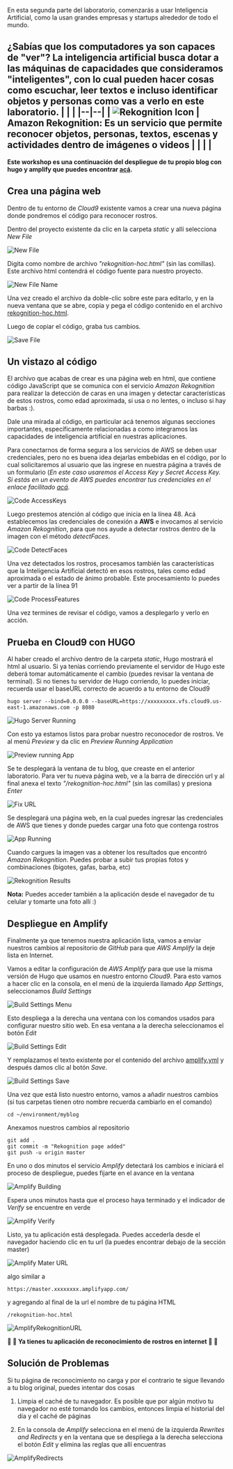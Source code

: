 En esta segunda parte del laboratorio, comenzarás a usar Inteligencia Artificial, como la usan grandes empresas y startups alrededor de todo el mundo.

¿Sabías que los computadores ya son capaces de "ver"? La inteligencia artificial busca dotar a las máquinas de capacidades que consideramos "inteligentes", con lo cual pueden hacer cosas como escuchar, leer textos e incluso identificar objetos y personas como vas a verlo en este laboratorio.
|  |  |
|--|--|
| ![Rekognition Icon](https://raw.githubusercontent.com/duvierZ/howto-rekognition-hoc2020/master/images/rekognitionIcon.png) | **Amazon Rekognition**: Es un servicio que permite reconocer objetos, personas, textos, escenas y actividades dentro de imágenes o videos |
|  |  |
---

**Este workshop es una continuación del despliegue de tu propio blog con hugo y amplify que puedes encontrar [acá](https://github.com/hernangarcia/how-to-hugo-aws-amplify/).**

## **Crea una página web**

Dentro de tu entorno de *Cloud9* existente vamos a crear una nueva página donde pondremos el código para reconocer rostros.

Dentro del proyecto existente da clic en la carpeta *static* y allí selecciona *New File*

![New File](https://raw.githubusercontent.com/duvierZ/howto-rekognition-hoc2020/master/images/cloud9NewFile.png)

Digita como nombre de archivo *"rekognition-hoc.html"* (sin las comillas). Este archivo html contendrá el código fuente para nuestro proyecto.

![New File Name](https://raw.githubusercontent.com/duvierZ/howto-rekognition-hoc2020/master/images/newFileName.png)

Una vez creado el archivo da doble-clic sobre este para editarlo, y en la nueva ventana que se abre, copia y pega el código contenido en el archivo [rekognition-hoc.html](https://github.com/duvierZ/howto-rekognition-hoc2020/blob/master/src/rekognition-hoc.html).

Luego de copiar el código, graba tus cambios.

![Save File](https://raw.githubusercontent.com/duvierZ/howto-rekognition-hoc2020/master/images/saveFile.png)

## **Un vistazo al código**

El archivo que acabas de crear es una página web en html, que contiene código JavaScript que se comunica con el servicio *Amazon Rekognition* para realizar la detección de caras en una imagen y detectar características de estos rostros, como edad aproximada, si usa o no lentes, o incluso si hay barbas :).

Dale una mirada al código, en particular acá tenemos algunas secciones importantes, específicamente relacionadas a como integramos las capacidades de inteligencia artificial en nuestras aplicaciones.

Para conectarnos de forma segura a los servicios de AWS se deben usar credenciales, pero no es buena idea dejarlas embebidas en el código, por lo cual solicitaremos al usuario que las ingrese en nuestra página a través de un formulario (*En este caso usaremos el Access Key y Secret Access Key. Si estás en un evento de AWS puedes encontrar tus credenciales en el enlace facilitado [acá](https://dashboard.eventengine.run/)*.

![Code AccessKeys](https://raw.githubusercontent.com/duvierZ/howto-rekognition-hoc2020/master/images/codeAccessKeys.png)

Luego prestemos atención al código que inicia en la línea 48. Acá establecemos las credenciales de conexión a **AWS** e invocamos al servicio *Amazon Rekognition*, para que nos ayude a detectar rostros dentro de la imagen con el método *detectFaces*.

![Code DetectFaces](https://raw.githubusercontent.com/duvierZ/howto-rekognition-hoc2020/master/images/codeRekognitionCall.png)

Una vez detectados los rostros, procesamos también las características que la Inteligencia Artificial detectó en esos rostros, tales como edad aproximada o el estado de ánimo probable. Este procesamiento lo puedes ver a partir de la línea 91

![Code ProcessFeatures](https://raw.githubusercontent.com/duvierZ/howto-rekognition-hoc2020/master/images/codeRekognitionFeatures.png)

Una vez termines de revisar el código, vamos a desplegarlo y verlo en acción.

## **Prueba en Cloud9 con HUGO**

Al haber creado el archivo dentro de la carpeta *static*, Hugo mostrará el html al usuario. Si ya tenías corriendo previamente el servidor de Hugo este deberá tomar automáticamente el cambio (puedes revisar la ventana de terminal). Si no tienes tu servidor de Hugo corriendo, lo puedes iniciar, recuerda usar el baseURL correcto de acuerdo a tu entorno de Cloud9

	hugo server --bind=0.0.0.0 --baseURL=https://xxxxxxxxx.vfs.cloud9.us-east-1.amazonaws.com -p 8080

![Hugo Server Running](https://raw.githubusercontent.com/duvierZ/howto-rekognition-hoc2020/master/images/runHugoServer.png)

Con esto ya estamos listos para probar nuestro reconocedor de rostros. Ve al menú *Preview* y da clic en *Preview Running Application*

![Preview running App](https://raw.githubusercontent.com/duvierZ/howto-rekognition-hoc2020/master/images/previewRunningApp.png)

Se te desplegará la ventana de tu blog, que creaste en el anterior laboratorio. Para ver tu nueva página web, ve a la barra de dirección url y al final anexa el texto *"/rekognition-hoc.html"* (sin las comillas) y presiona *Enter*

![Fix URL](https://raw.githubusercontent.com/duvierZ/howto-rekognition-hoc2020/master/images/previewRunningUrl.png)

Se desplegará una página web, en la cual puedes ingresar las credenciales de AWS que tienes y donde puedes cargar una foto que contenga rostros

![App Running](https://raw.githubusercontent.com/duvierZ/howto-rekognition-hoc2020/master/images/appMainPage.png)

Cuando cargues la imagen vas a obtener los resultados que encontró *Amazon Rekognition*. Puedes probar a subir tus propias fotos y combinaciones (bigotes, gafas, barba, etc)

![Rekognition Results](https://raw.githubusercontent.com/duvierZ/howto-rekognition-hoc2020/master/images/rekognitionResults.png)

**Nota:** Puedes acceder también a la aplicación desde el navegador de tu celular y tomarte una foto allí :)

## **Despliegue en Amplify**

Finalmente ya que tenemos nuestra aplicación lista, vamos a enviar nuestros cambios al repositorio de *GitHub* para que *AWS Amplify* la deje lista en Internet.

Vamos a editar la configuración de *AWS Amplify* para que use la misma versión de Hugo que usamos en nuestro entorno *Cloud9*. Para esto vamos a hacer clic en la consola, en el menú de la izquierda llamado *App Settings*, seleccionamos *Build Settings*

![Build Settings Menu](https://raw.githubusercontent.com/duvierZ/howto-rekognition-hoc2020/master/images/amplifyBuildSettingsMenu.png)

Esto despliega a la derecha una ventana con los comandos usados para configurar nuestro sitio web. En esa ventana a la derecha seleccionamos el botón *Edit*

![Build Settings Edit](https://raw.githubusercontent.com/duvierZ/howto-rekognition-hoc2020/master/images/amplifyBuildSettingsEdit.png)

Y remplazamos el texto existente por el contenido del archivo [amplify.yml](https://github.com/duvierZ/howto-rekognition-hoc2020/blob/master/src/amplify.yml) y después damos clic al botón *Save*.

![Build Settings Save](https://raw.githubusercontent.com/duvierZ/howto-rekognition-hoc2020/master/images/amplifyBuildSettingsSave.png)

Una vez que está listo nuestro entorno, vamos a añadir nuestros cambios (si tus carpetas tienen otro nombre recuerda cambiarlo en el comando)

	cd ~/environment/myblog 

Anexamos nuestros cambios al repositorio

	git add .
	git commit -m "Rekognition page added"
	git push -u origin master

En uno o dos minutos el servicio *Amplify* detectará los cambios e iniciará el proceso de despliegue, puedes fijarte en el avance en la ventana

![Amplify Building](https://raw.githubusercontent.com/duvierZ/howto-rekognition-hoc2020/master/images/amplifyBuilding.png)

Espera unos minutos hasta que el proceso haya terminado y el indicador de *Verify* se encuentre en verde

![Amplify Verify](https://raw.githubusercontent.com/duvierZ/howto-rekognition-hoc2020/master/images/amplifyVerify.png)

Listo, ya tu aplicación está desplegada. Puedes accederla desde el navegador haciendo clic en tu url (la puedes encontrar debajo de la sección master)

![Amplify Mater URL](https://raw.githubusercontent.com/duvierZ/howto-rekognition-hoc2020/master/images/amplifyMasterURL.png)

algo similar a

	https://master.xxxxxxxx.amplifyapp.com/

y agregando al final de la url el nombre de tu página HTML

	/rekognition-hoc.html

![AmplifyRekognitionURL](https://raw.githubusercontent.com/duvierZ/howto-rekognition-hoc2020/master/images/amplifyRekognitionURL.png)

**:clap: :clap: Ya tienes tu aplicación de reconocimiento de rostros en internet :clap: :clap:**

## Solución de Problemas

Si tu página de reconocimiento no carga y por el contrario te sigue llevando a tu blog original, puedes intentar dos cosas

1. Limpia el caché de tu navegador. Es posible que por algún motivo tu navegador no esté tomando los cambios, entonces limpia el historial del día y el caché de páginas

2. En la consola de *Amplify* selecciona en el menú de la izquierda *Rewrites and Redirects* y en la ventana que se despliega a la derecha selecciona el botón *Edit* y elimina las reglas que allí encuentras

![AmplifyRedirects](https://raw.githubusercontent.com/duvierZ/howto-rekognition-hoc2020/master/images/amplifyRedirects.png)
